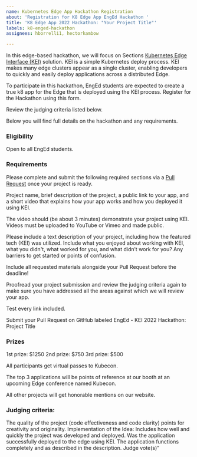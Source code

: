 ```yaml
---
name: Kubernetes Edge App Hackathon Registration
about: 'Registration for K8 Edge App EngEd Hackathon '
title: 'K8 Edge App 2022 Hackathon: "Your Project Title"'
labels: k8-enged-hackathon
assignees: hborrelli1, hectorkambow

---
```


In this edge-based hackathon, we will focus on Sections [Kubernetes Edge Interface (KEI)](https://www.section.io/docs/explanations/kei/) solution. KEI is a simple Kubernetes deploy process. KEI makes many edge clusters appear as a single cluster, enabling developers to quickly and easily deploy applications across a distributed Edge.

To participate in this hackathon, EngEd students are expected to create a true k8 app for the Edge that is deployed using the KEI process. Register for the Hackathon using this form.

Review the judging criteria listed below.

Below you will find full details on the hackathon and any requirements.

### Eligibility
Open to all EngEd students.

### Requirements
Please complete and submit the following required sections via a [Pull Request](https://github.com/section-engineering-education/engineering-education/compare) once your project is ready. 

Project name, brief description of the project, a public link to your app, and a short video that explains how your app works and how you deployed it using KEI. 

The video should (be about 3 minutes) demonstrate your project using KEI. Videos must be uploaded to YouTube or Vimeo and made public.

Please include a text description of your project, including how the featured tech (KEI) was utilized. Include what you enjoyed about working with KEI, what you didn't, what worked for you, and what didn’t work for you? Any barriers to get started or points of confusion.

Include all requested materials alongside your Pull Request before the deadline!

Proofread your project submission and review the judging criteria again to make sure you have addressed all the areas against which we will review your app.

Test every link included.

Submit your Pull Request on GitHub labeled EngEd - KEI 2022 Hackathon: Project Title

### Prizes
1st prize: $1250
2nd prize: $750
3rd prize: $500

All participants get virtual passes to Kubecon.

The top 3 applications will be points of reference at our booth at an upcoming Edge conference named Kubecon. 

All other projects will get honorable mentions on our website.

### Judging criteria: 
The quality of the project (code effectiveness and code clarity) points for creativity and originality.
Implementation of the Idea: Includes how well and quickly the project was developed and deployed.
Was the application successfully deployed to the edge using KEI.
The application functions completely and as described in the description.
Judge vote(s)”
